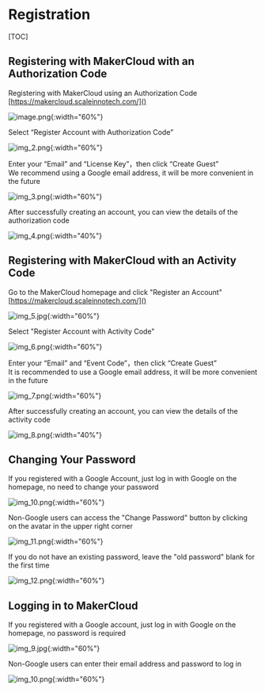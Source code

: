 # Registration
[TOC]

## Registering with MakerCloud with an Authorization Code
 Registering with MakerCloud using an Authorization Code  
[https://makercloud.scaleinnotech.com/]()

![image.png](img/img_1.jpg){:width="60%"}

Select “Register Account with Authorization Code”

![img_2.png](img/img_2.png){:width="60%"}

Enter your “Email” and “License Key”，then click “Create Guest”  
We recommend using a Google email address, it will be more convenient in the future

![img_3.png](img/img_3.png){:width="60%"}

After successfully creating an account, you can view the details of the authorization code

![img_4.png](img/img_4.png){:width="40%"}

## Registering with MakerCloud with an Activity Code
Go to the MakerCloud homepage and click "Register an Account"
[https://makercloud.scaleinnotech.com/]()

![img_5.jpg](img/img_5.jpg){:width="60%"}

Select "Register Account with Activity Code"

![img_6.png](img/img_6.png){:width="60%"}

Enter your “Email” and “Event Code”，then click “Create Guest”  
It is recommended to use a Google email address, it will be more convenient in the future

![img_7.png](img/img_7.png){:width="60%"}

After successfully creating an account, you can view the details of the activity code

![img_8.png](img/img_8.png){:width="40%"}

## Changing Your Password
If you registered with a Google Account, just log in with Google on the homepage, no need to change your password

![img_10.png](img/img_10.png){:width="60%"}

Non-Google users can access the "Change Password" button by clicking on the avatar in the upper right corner

![img_11.png](img/img_11.png){:width="60%"}

If you do not have an existing password, leave the "old password" blank for the first time

![img_12.png](img/img_12.png){:width="60%"}

## Logging in to MakerCloud
If you registered with a Google account, just log in with Google on the homepage, no password is required

![img_9.jpg](img/img_9.jpg){:width="60%"}

Non-Google users can enter their email address and password to log in

![img_10.png](img/img_10.png){:width="60%"}